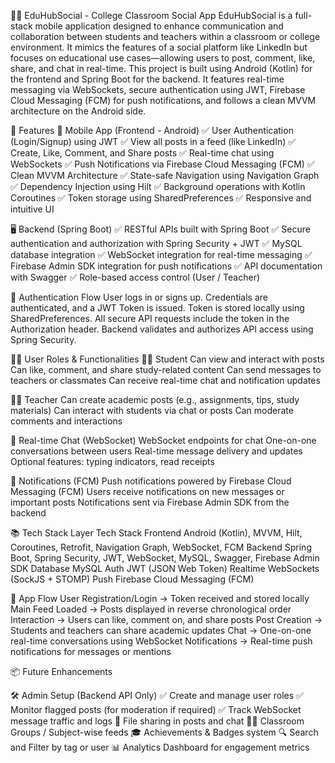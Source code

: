 👨‍🏫 EduHubSocial - College Classroom Social App
EduHubSocial is a full-stack mobile application designed to enhance communication and collaboration between students and teachers within a classroom or college environment. It mimics the features of a social platform like LinkedIn but focuses on educational use cases—allowing users to post, comment, like, share, and chat in real-time.
This project is built using Android (Kotlin) for the frontend and Spring Boot for the backend. It features real-time messaging via WebSockets, secure authentication using JWT, Firebase Cloud Messaging (FCM) for push notifications, and follows a clean MVVM architecture on the Android side.

🚀 Features
📲 Mobile App (Frontend - Android)
✅ User Authentication (Login/Signup) using JWT
✅ View all posts in a feed (like LinkedIn)
✅ Create, Like, Comment, and Share posts
✅ Real-time chat using WebSockets
✅ Push Notifications via Firebase Cloud Messaging (FCM)
✅ Clean MVVM Architecture
✅ State-safe Navigation using Navigation Graph
✅ Dependency Injection using Hilt
✅ Background operations with Kotlin Coroutines
✅ Token storage using SharedPreferences
✅ Responsive and intuitive UI



🖥️ Backend (Spring Boot)
✅ RESTful APIs built with Spring Boot
✅ Secure authentication and authorization with Spring Security + JWT
✅ MySQL database integration
✅ WebSocket integration for real-time messaging
✅ Firebase Admin SDK integration for push notifications
✅ API documentation with Swagger
✅ Role-based access control (User / Teacher)



🔐 Authentication Flow
User logs in or signs up.
Credentials are authenticated, and a JWT Token is issued.
Token is stored locally using SharedPreferences.
All secure API requests include the token in the Authorization header.
Backend validates and authorizes API access using Spring Security.



🧑‍🏫 User Roles & Functionalities
👨‍🎓 Student
Can view and interact with posts
Can like, comment, and share study-related content
Can send messages to teachers or classmates
Can receive real-time chat and notification updates



👩‍🏫 Teacher
Can create academic posts (e.g., assignments, tips, study materials)
Can interact with students via chat or posts
Can moderate comments and interactions



💬 Real-time Chat (WebSocket)
WebSocket endpoints for chat
One-on-one conversations between users
Real-time message delivery and updates
Optional features: typing indicators, read receipts

🔔 Notifications (FCM)
Push notifications powered by Firebase Cloud Messaging (FCM)
Users receive notifications on new messages or important posts
Notifications sent via Firebase Admin SDK from the backend



📚 Tech Stack
Layer	Tech Stack
Frontend	Android (Kotlin), MVVM, Hilt, Coroutines, Retrofit, Navigation Graph, WebSocket, FCM
Backend	Spring Boot, Spring Security, JWT, WebSocket, MySQL, Swagger, Firebase Admin SDK
Database	MySQL
Auth	JWT (JSON Web Token)
Realtime	WebSockets (SockJS + STOMP)
Push	Firebase Cloud Messaging (FCM)



🧭 App Flow
User Registration/Login
→ Token received and stored locally
Main Feed Loaded
→ Posts displayed in reverse chronological order
Interaction
→ Users can like, comment on, and share posts
Post Creation
→ Students and teachers can share academic updates
Chat
→ One-on-one real-time conversations using WebSocket
Notifications
→ Real-time push notifications for messages or mentions


📦 Future Enhancements

🛠️ Admin Setup (Backend API Only)
✅ Create and manage user roles
✅ Monitor flagged posts (for moderation if required)
✅ Track WebSocket message traffic and logs
📁 File sharing in posts and chat
🧑‍🎓 Classroom Groups / Subject-wise feeds
🎓 Achievements & Badges system
🔍 Search and Filter by tag or user
📊 Analytics Dashboard for engagement metrics
